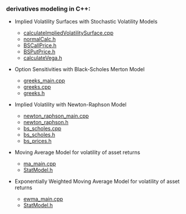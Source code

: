 ### derivatives modeling in C++:

- Implied Volatility Surfaces with Stochastic Volatility Models
     - [calculateImpliedVolatilitySurface.cpp](https://github.com/manuelmusngi/derivatives-modeling/blob/main/calculateImpliedVolatilitySurface.cpp)
     - [normalCalc.h](https://github.com/manuelmusngi/derivatives-modeling/blob/main/normalCalc.h)
     - [BSCallPrice.h](https://github.com/manuelmusngi/derivatives-modeling/blob/main/BSCallPrice.h)
     - [BSPutPrice.h](https://github.com/manuelmusngi/derivatives-modeling/blob/main/BSPutPrice.h)
     - [calculateVega.h](https://github.com/manuelmusngi/derivatives-modeling/blob/main/calculateVega.h)

- Option Sensitivities with Black-Scholes Merton Model
     - [greeks_main.cpp](https://github.com/manuelmusngi/derivatives-modeling/blob/main/greeks_main.cpp)
     - [greeks.cpp](https://github.com/manuelmusngi/derivatives-modeling/blob/main/greeks.cpp)
     - [greeks.h](https://github.com/manuelmusngi/derivatives-modeling/blob/main/greeks.h)

- Implied Volatility with Newton-Raphson Model 
     - [newton_raphson_main.cpp](https://github.com/manuelmusngi/derivatives-modeling/blob/main/newton_raphson_main.cpp)
     - [newton_raphson.h](https://github.com/manuelmusngi/derivatives-modeling/blob/main/newton_raphson.h)
     - [bs_scholes.cpp](https://github.com/manuelmusngi/derivatives-modeling/blob/main/black_scholes.cpp)
     - [bs_scholes.h](https://github.com/manuelmusngi/derivatives-modeling/blob/main/black_scholes.h)
     - [bs_prices.h](https://github.com/manuelmusngi/derivatives-modeling/blob/main/bs_prices.h)

- Moving Average Model for volatility of asset returns
     - [ma_main.cpp](https://github.com/manuelmusngi/derivatives-modeling/blob/main/ma_main.cpp) 
     - [StatModel.h](https://github.com/manuelmusngi/derivatives-modeling/blob/main/StatModel.h)
   
- Exponentially Weighted Moving Average Model for volatility of asset returns
     - [ewma_main.cpp](https://github.com/manuelmusngi/derivatives-modeling/blob/main/ewma_main.cpp)
     - [StatModel.h](https://github.com/manuelmusngi/derivatives-modeling/blob/main/StatModel.h)
      
